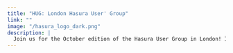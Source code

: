 ```yaml
---
title: "HUG: London Hasura User' Group"
link: ""
image: "/hasura_logo_dark.png"
description: |
  Join us for the October edition of the Hasura User Group in London! Is there a better way to end the workshop? No way!
---
```

